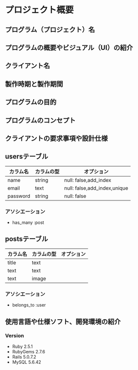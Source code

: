 # プロジェクト概要
## プログラム（プロジェクト）名

<!-------------------------------------------------- -->
## プログラムの概要やビジュアル（UI）の紹介

<!-------------------------------------------------- -->
## クライアント名

<!-------------------------------------------------- -->
## 製作時期と製作期間

<!-------------------------------------------------- -->
## プログラムの目的

<!-------------------------------------------------- -->
## プログラムのコンセプト

<!-------------------------------------------------- -->
## クライアントの要求事項や設計仕様

## usersテーブル
|カラム名|カラムの型|オプション|
|------|----|-------|
|name|string|null: false,add_index|
|email|text|null: false,add_index,unique|
|password|string|null: false|
### アソシエーション
- has_many :post

## postsテーブル
|カラム名|カラムの型|オプション|
|------|----|-------|
|title|text||
|text|text||
|text|image||
### アソシエーション
- belongs_to :user

<!-------------------------------------------------- -->
## 使用言語や仕様ソフト、開発環境の紹介

### Version
- Ruby 2.5.1
- RubyGems 2.7.6
- Rails 5.0.7.2
- MySQL 5.6.42

